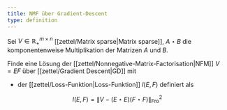 ```yaml
---
title: NMF über Gradient-Descent
type: definition
---
```


Sei $V \in \mathbb{R}_+^{m \times n}$ [[zettel/Matrix sparse|Matrix sparse]], $A \star B$ die komponentenweise Multiplikation der Matrizen $A$ und $B$.

Finde eine Lösung der [[zettel/Nonnegative-Matrix-Factorisation|NFM]] $V = EF$ über [[zettel/Gradient Descent|GD]]  mit
- der [[zettel/Loss-Funktion|Loss-Funktion]] $l(E, F)$ definiert als

$$
	l(E, F) = \| V - (E \star E)(F \star F) \|_\text{Fro}^2
$$
